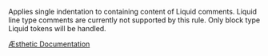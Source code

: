 Applies single indentation to containing content of Liquid comments. Liquid line type comments are currently not supported by this rule. Only block type Liquid tokens will be handled.


[Æsthetic Documentation](https://aesthetic.js.org/rules/liquid/commentIndent/)

